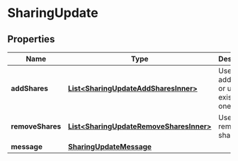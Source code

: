 

# SharingUpdate


## Properties

| Name | Type | Description | Notes |
|------------ | ------------- | ------------- | -------------|
|**addShares** | [**List&lt;SharingUpdateAddSharesInner&gt;**](SharingUpdateAddSharesInner.md) | Used to add shares, or update existing ones |  [optional] |
|**removeShares** | [**List&lt;SharingUpdateRemoveSharesInner&gt;**](SharingUpdateRemoveSharesInner.md) | Used to remove shares |  [optional] |
|**message** | [**SharingUpdateMessage**](SharingUpdateMessage.md) |  |  [optional] |



